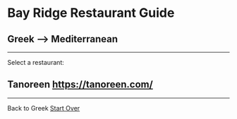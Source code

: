 # Bay Ridge Restaurant Guide
## Greek --> Mediterranean
---
Select a restaurant:
## Tanoreen https://tanoreen.com/
---
Back to Greek
[Start Over](European.md)